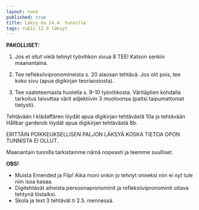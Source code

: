 ```yaml
---
layout: none
published: true
title: Läksy ma 24.4. tunnille
tags: rub11-12.9 läksyt
---
```

**PAKOLLISET:**

1. Jos et ollut vielä tehnyt työvihkon sivua 8 TEE! Katson senkin maanantaina.

2. Tee refleksiivipronomineista s. 20 alaosan tehtävä. Jos olit pois, tee koko sivu (apua digikirjan teoriaosiosta).

3. Tee vaateteemasta huolella s. 9-10 työvihkosta. Väritäplien kohdalla tarkoitus taivuttaa värit adjektiivin 3 muotoonsa (paitsi taipumattomat tietysti). 

Tehtävään I klädaffären löydät apua digikirjan tehtävästä 10a ja tehtävään Hållbar garderob löydät apua digikirjan tehtävästä 8b.

ERITTÄIN POIKKEUKSELLISEN PALJON LÄKSYÄ KOSKA TIETOA OPON TUNNISTA EI OLLUT.

Maanantain tunnilla tarkistamme nämä nopeasti ja teemme suulliset. 

**OBS!**

- Muista Emended ja Flip! Aika moni onkin jo tehnyt onneksi niin ei nyt tule niin isoa kasaa.
- Digitehtävät aiheista persoonapronominit ja refleksiivipronominit oltava tehtynä tiistaiksi.
- Skola ja text 3 tehtävät ti 2.5. mennessä.

